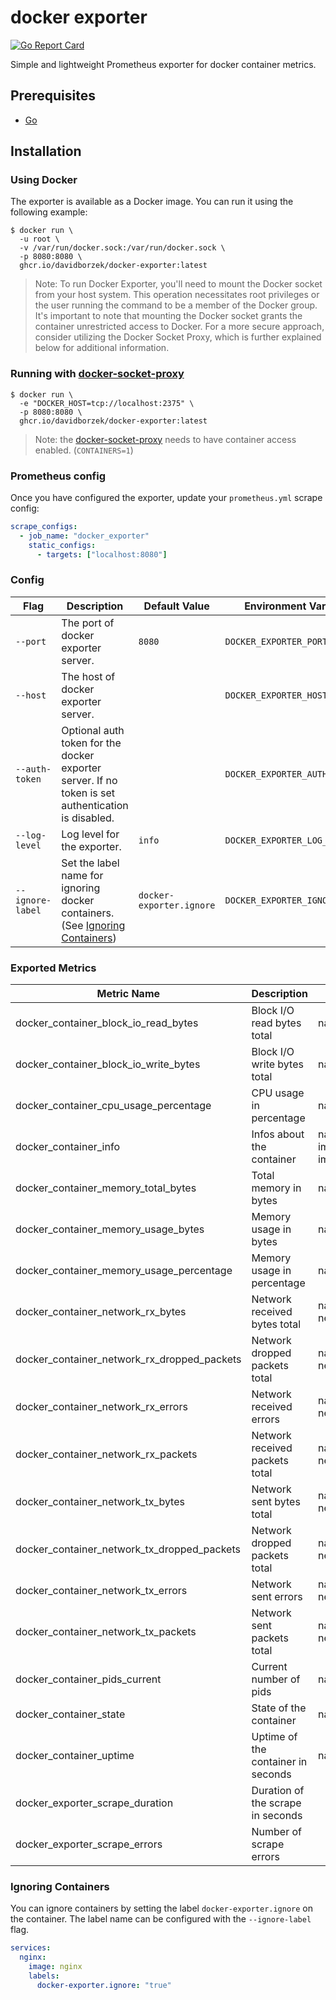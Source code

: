 # docker exporter

[![Go Report Card](https://goreportcard.com/badge/github.com/davidborzek/docker-exporter)](https://goreportcard.com/report/github.com/davidborzek/docker-exporter)

Simple and lightweight Prometheus exporter for docker container metrics.

## Prerequisites

- [Go](https://golang.org/doc/)

## Installation

### Using Docker

The exporter is available as a Docker image.
You can run it using the following example:

```
$ docker run \
  -u root \
  -v /var/run/docker.sock:/var/run/docker.sock \
  -p 8080:8080 \
  ghcr.io/davidborzek/docker-exporter:latest
```

> Note: To run Docker Exporter, you'll need to mount the Docker socket from your host system. This operation necessitates root privileges or the user running the command to be a member of the Docker group. It's important to note that mounting the Docker socket grants the container unrestricted access to Docker. For a more secure approach, consider utilizing the Docker Socket Proxy, which is further explained below for additional information.

### Running with [docker-socket-proxy](https://github.com/Tecnativa/docker-socket-proxy)

```
$ docker run \
  -e "DOCKER_HOST=tcp://localhost:2375" \
  -p 8080:8080 \
  ghcr.io/davidborzek/docker-exporter:latest
```

> Note: the [docker-socket-proxy](https://github.com/Tecnativa/docker-socket-proxy#not-always-needed) needs to have container access enabled. (`CONTAINERS=1`)

### Prometheus config

Once you have configured the exporter, update your `prometheus.yml` scrape config:

```yaml
scrape_configs:
  - job_name: "docker_exporter"
    static_configs:
      - targets: ["localhost:8080"]
```

### Config

| Flag             | Description                                                                                          | Default Value            | Environment Variable           |
| ---------------- | ---------------------------------------------------------------------------------------------------- | ------------------------ | ------------------------------ |
| `--port`         | The port of docker exporter server.                                                                  | `8080`                   | `DOCKER_EXPORTER_PORT`         |
| `--host`         | The host of docker exporter server.                                                                  |                          | `DOCKER_EXPORTER_HOST`         |
| `--auth-token`   | Optional auth token for the docker exporter server. If no token is set authentication is disabled.   |                          | `DOCKER_EXPORTER_AUTH_TOKEN`   |
| `--log-level`    | Log level for the exporter.                                                                          | `info`                   | `DOCKER_EXPORTER_LOG_LEVEL`    |
| `--ignore-label` | Set the label name for ignoring docker containers. (See [Ignoring Containers](#ignoring-containers)) | `docker-exporter.ignore` | `DOCKER_EXPORTER_IGNORE_LABEL` |

### Exported Metrics

| Metric Name                                 | Description                        | Labels                  |
| ------------------------------------------- | ---------------------------------- | ----------------------- |
| docker_container_block_io_read_bytes        | Block I/O read bytes total         | name                    |
| docker_container_block_io_write_bytes       | Block I/O write bytes total        | name                    |
| docker_container_cpu_usage_percentage       | CPU usage in percentage            | name                    |
| docker_container_info                       | Infos about the container          | name, image_name, image |
| docker_container_memory_total_bytes         | Total memory in bytes              | name                    |
| docker_container_memory_usage_bytes         | Memory usage in bytes              | name                    |
| docker_container_memory_usage_percentage    | Memory usage in percentage         | name                    |
| docker_container_network_rx_bytes           | Network received bytes total       | name, network           |
| docker_container_network_rx_dropped_packets | Network dropped packets total      | name, network           |
| docker_container_network_rx_errors          | Network received errors            | name, network           |
| docker_container_network_rx_packets         | Network received packets total     | name, network           |
| docker_container_network_tx_bytes           | Network sent bytes total           | name, network           |
| docker_container_network_tx_dropped_packets | Network dropped packets total      | name, network           |
| docker_container_network_tx_errors          | Network sent errors                | name, network           |
| docker_container_network_tx_packets         | Network sent packets total         | name, network           |
| docker_container_pids_current               | Current number of pids             | name                    |
| docker_container_state                      | State of the container             | name, state             |
| docker_container_uptime                     | Uptime of the container in seconds | name                    |
| docker_exporter_scrape_duration             | Duration of the scrape in seconds  |                         |
| docker_exporter_scrape_errors               | Number of scrape errors            |                         |

### Ignoring Containers

You can ignore containers by setting the label `docker-exporter.ignore` on the container. The label name can be configured with the `--ignore-label` flag.

```yaml
services:
  nginx:
    image: nginx
    labels:
      docker-exporter.ignore: "true"
```
